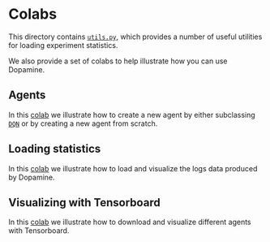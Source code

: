 # Colabs

This directory contains
[`utils.py`](https://github.com/google/dopamine/blob/master/colab/utils.py),
which provides a number of useful utilities for loading experiment statistics.

We also provide a set of colabs to help illustrate how you can use Dopamine.

## Agents

In this
[colab](https://github.com/google/dopamine/blob/master/colab/agents.ipynb)
we illustrate how to create a new agent by either subclassing
[`DQN`](https://github.com/google/dopamine/blob/master/dopamine/agents/dqn/dqn_agent.py)
or by creating a new agent from scratch.

## Loading statistics

In this
[colab](https://github.com/google/dopamine/blob/master/colab/load_statistics.ipynb)
we illustrate how to load and visualize the logs data produced by Dopamine.

## Visualizing with Tensorboard
In this
[colab](https://github.com/google/dopamine/blob/master/colab/tensorboard.ipynb)
we illustrate how to download and visualize different agents with Tensorboard.
